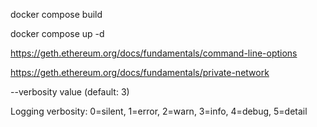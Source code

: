 docker compose build

docker compose up -d



https://geth.ethereum.org/docs/fundamentals/command-line-options

https://geth.ethereum.org/docs/fundamentals/private-network


--verbosity value    (default: 3)

Logging verbosity: 0=silent, 1=error, 2=warn, 3=info, 4=debug, 5=detail
